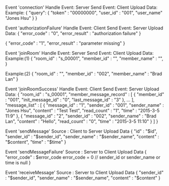 Event 'connection'
Handle Event: Server
Send Event: Client
Upload Data:
Example:
{
	"query": {
		"token" : "00000000",
		"user_id" : "001",
		"user_name" "Jones Hsu"
	}
}

Event 'authorizationFailure'
Handle Event: Client
Send Event: Server
Upload Data:
{
	"error_code" : "0",
	"error_result" : "authorization failure" 
}

{
	"error_code" : "1",
	"error_result" : "parameter missing"
}


Event 'joinRoom'
Handle Event: Server
Send Event: Client
Upload Data:
Example:(1)
{
	"room_id" : "s_00001",
	"member_id" : "",
	"member_name" : "", 
}

Example:(2)
{
	"room_id" : "",
	"member_id" : "002",
	"member_name" : "Brad Lan"
}

Event 'joinRoomSuccess'
Handle Event: Client
Send Event: Server
Upload Data:
{
	"room_id" : "s_00001",
	"member_message_record" : [
		{
			"member_id" : "001",
			"init_message_id" : "0",
			"last_message_id" : "3"
		},
		...
	],
	"message_list" : [
		{
			"message_id" : "1",
			"sender_id" : "001",
			"sender_name" : "Jones Hsu",
			"content" : "Test Test",
			"read_count" : "1",
			"time" : "2015-3-5 11:9"
		}, {
			"message_id" : "2",
			"sender_id" : "002",
			"sender_name" : "Brad Lan",
			"content" : "Hello",
			"read_count" : "0",
			"time" : "2015-3-5 11:10"
		}
	]
}

Event 'sendMessage'
Source : Client to Server
Upload Data { 
			  "id" : "$id",
			  "sender_id" : "$sender_id",
			  "sender_name" : "$sender_name",
			  "content" : "$content",
			  "time" : "$time" }

Event 'sendMessageFailure'
Source : Server to Client
Upload Data {
				"error_code" : $error_code
				error_code = 0 // sender_id or sender_name or time is null
			}

Event 'receiveMessage'
Source : Server to Client
Upload Data {
				"sender_id" : "$sender_id",
				"sender_name" : "$sender_name",
				"content" : "$content"
			}